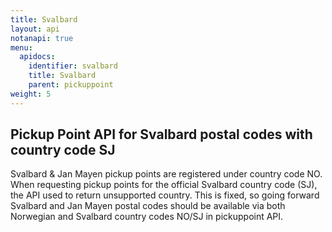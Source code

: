 ```yaml
---
title: Svalbard
layout: api
notanapi: true
menu:
  apidocs:
    identifier: svalbard
    title: Svalbard
    parent: pickuppoint
weight: 5
---
```


## Pickup Point API for Svalbard postal codes with country code SJ

Svalbard & Jan Mayen pickup points are registered under country code NO. When requesting pickup points for the official Svalbard country code (SJ), the API used to return unsupported country. This is fixed, so going forward Svalbard and Jan Mayen postal codes should be available via both Norwegian and Svalbard country codes NO/SJ in pickuppoint API.
